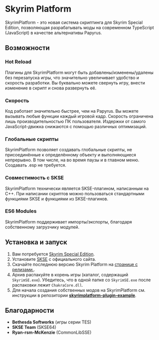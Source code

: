 # Skyrim Platform
SkyrimPlatform - это новая система скриптинга для Skyrim Special Edition, позволяющая разрабатывать моды на современном TypeScript (JavaScript) в качестве альтернативы Papyrus.

## Возможности

### Hot Reload
Плагины для SkyrimPlatform могут быть добавлены/изменены/удалены без перезапуска игры, что значительно увеличивает удобство и скорость разработки. Вы буквально можете свернуть игру, внести изменение в скрипт и снова развернуть её.

### Скорость
Код работает значительно быстрее, чем на Papyrus. Вы можете вызывать любые функции каждый игровой кадр. Скорость ограничена лишь производительностью ПК пользователя. Издержки от самого JavaScript-движка снижаются с помощью различных оптимизаций.

### Глобальные скрипты
SkyrimPlatform позволяет создавать глобальные скрипты, не присоединённые к определённому объекту и выполняющиеся непрерывно. В том числе, на во время паузы и в главном меню. Создавать .esp не требуется.

### Совместимость с SKSE
SkyrimPlatform технически является SKSE-плагином, написанным на C++. При написании скриптов можно пользоваться стандартными функциями SKSE и функциями из SKSE-плагинов.

### ES6 Modules
SkyrimPlatform поддерживает импорты/экспорты, благодаря собственному загрузчику модулей.

## Установка и запуск
1. Вам потребуется [Skyrim Special Edition](https://store.steampowered.com/app/489830/The_Elder_Scrolls_V_Skyrim_Special_Edition/).
2. Установите [SKSE](https://skse.silverlock.org/) с официального сайта.
3. Скачайте последнюю версию Skyrim Platform на [странице с релизами.](https://github.com/skyrim-multiplayer/skyrimplatform-builds/releases). 
4. Архив распакуйте в корень игры (каталог, содержащий `SkyrimSE.exe`). Убедитесь, что в одной папке со `SkyrimSE.exe` после распаковки лежит `ChakraCore.dll`.
5. Для начала создания собственных модов на SkyrimPlatform см. инструкции в репозитории **[skyrimplatform-plugin-example](https://github.com/skyrim-multiplayer/skyrimplatform-plugin-example)**.

## Благодарности

 - **Bethesda Softworks** (игры серии TES)
 - **SKSE Team** (SKSE64)
 - **Ryan-rsm-McKenzie** (CommonLibSSE)
